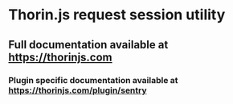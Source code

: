 # Thorin.js request session utility
## Full documentation available at https://thorinjs.com

### Plugin specific documentation available at https://thorinjs.com/plugin/sentry